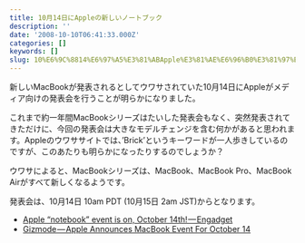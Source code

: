 ```yaml
---
title: 10月14日にAppleの新しいノートブック
description: ''
date: '2008-10-10T06:41:33.000Z'
categories: []
keywords: []
slug: 10%E6%9C%8814%E6%97%A5%E3%81%ABApple%E3%81%AE%E6%96%B0%E3%81%97%E3%81%84%E3%83%8E%E3%83%BC%E3%83%88%E3%83%96%E3%83%83%E3%82%AF
---
```

新しいMacBookが発表されるとしてウワサされていた10月14日にAppleがメディア向けの発表会を行うことが明らかになりました。

これまで約一年間MacBookシリーズはたいした発表会もなく、突然発表されてきただけに、今回の発表会は大きなモデルチェンジを含む何かがあると思われます。Appleのウワササイトでは、’Brick’というキーワードが一人歩きしているのですが、このあたりも明らかになったりするのでしょうか？

ウワサによると、MacBookシリーズは、MacBook、MacBook Pro、MacBook Airがすべて新しくなるようです。

発表会は、10月14日 10am PDT (10月15日 2am JST)からとなります。

*   [Apple “notebook” event is on, October 14th! — Engadget](http://www.engadget.com/2008/10/09/apple-notebook-event-is-on-october-14th/)
*   [Gizmode — Apple Announces MacBook Event For October 14](http://gizmodo.com/5061113/apple-announces-macbook-event-for-october-14)